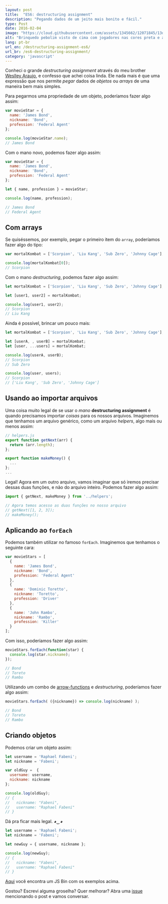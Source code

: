 ```yaml
---
layout: post
title:  "ES6: destructuring assignment"
description: "Pegando dados de um jeito mais bonito e fácil."
type: Post
date: 2016-02-04
image: "https://cloud.githubusercontent.com/assets/1345662/12071845/13d407d4-b0a9-11e5-8a14-95a3bac85cf1.jpg"
alt: "Brinquedo pebolim visto de cima com jogadores nas cores preta e amarela"
lang: pt-br
url_en: /destructuring-assignment-es6/
url_br: /es6-destructuring-assignment/
category: 'javascript'
---
```


Conheci o grande *destructuring assignment* através do meu brother [Weslley Araujo](https://twitter.com/_weslleyaraujo), e confesso que achei coisa linda. Ele nada mais é que uma expressão que nos permite *pegar* dados de *objetos* ou *arrays* de uma maneira bem mais simples.

Para pegarmos uma propriedade de um objeto, poderíamos fazer algo assim:

```js
var movieStar = {
  name: 'James Bond',
  nickname: 'Bond',
  profession: 'Federal Agent'
};

console.log(movieStar.name);
// James Bond
```

Com o mano novo, podemos fazer algo assim: 

```js
var movieStar = {
  name: 'James Bond',
  nickname: 'Bond',
  profession: 'Federal Agent'
};

let { name, profession } = movieStar;

console.log(name, profession);

// James Bond
// Federal Agent
```

##  Com arrays

Se quiséssemos, por exemplo, pegar o primeiro item do `array`, poderíamos fazer algo do tipo:

```js
var mortalKombat = ['Scorpion', 'Liu Kang', 'Sub Zero', 'Johnny Cage'];

console.log(mortalKombat[0]);
// Scorpion
```

Com o mano *destructuring*, podemos fazer algo assim:

```js
let mortalKombat = ['Scorpion', 'Liu Kang', 'Sub Zero', 'Johnny Cage'];

let [user1, user2] = mortalKombat;

console.log(user1, user2);
// Scorpion
// Liu Kang
```

Ainda é possível, brincar um pouco mais:

```js
let mortalKombat = ['Scorpion', 'Liu Kang', 'Sub Zero', 'Johnny Cage'];

let [userA, , userB] = mortalKombat;
let [user, ...users] = mortalKombat;

console.log(userA, userB);
// Scorpion
// Sub Zero

console.log(user, users);
// Scorpion
// ['Liu Kang', 'Sub Zero', 'Johnny Cage']
```

## Usando ao importar arquivos

Uma coisa muito legal de se usar o *mano* **destructuring assignment** é quando precisamos importar *coisas* para os nossos arquivos. Imaginemos que tenhamos um arquivo genérico, como um arquivo *helpers*, algo mais ou menos assim:

```js
// helpers.js
export function getNext(arr) {
  return (arr.length);
};

export function makeMoney() {
  ...
};
...
```

Legal! Agora em um outro arquivo, vamos imaginar que só iremos precisar dessas duas funções, e não do arquivo inteiro. Podemos fazer algo assim:

```js
import { getNext, makeMoney } from '../helpers';

// Agora temos acesso as duas funções no nosso arquivo
// getNext([1, 2, 3]);
// makeMoney();
```

## Aplicando ao `forEach`

Podemos também utilizar no famoso `forEach`. Imaginemos que tenhamos o seguinte cara:

```js
var movieStars = [
  {
    name: 'James Bond',
    nickname: 'Bond',
    profession: 'Federal Agent'
  },
  {
    name: 'Dominic Toretto',
    nickname: 'Toretto',
    profession: 'Driver'
  },
  {
    name: 'John Rambo',
    nickname: 'Rambo',
    profession: 'Killer'
  }
];
```

Com isso, poderíamos fazer algo assim:

```js
movieStars.forEach(function(star) {
  console.log(star.nickname);
});

// Bond
// Toreto
// Rambo
```

Utilizando um combo de [arrow-functions](/es6-arrow-functions) e *destructuring*, poderíamos fazer algo assim: 

```js
movieStars.forEach( ({nickname}) => console.log(nickname) );

// Bond
// Toreto
// Rambo
```

## Criando objetos

Podemos criar um objeto assim:

```js
let username = 'Raphael Fabeni';
let nickname = 'Fabeni';

var oldGuy =  {
  username: username,
  nickname: nickname
};

console.log(oldGuy);
// {
//   nickname: "Fabeni",
//   username: "Raphael Fabeni"
// }
```

Dá pra ficar mais legal. *◕‿◕*

```js
let username = 'Raphael Fabeni';
let nickname = 'Fabeni';

let newGuy = { username, nickname };

console.log(newGuy);
// {
//   nickname: "Fabeni",
//   username: "Raphael Fabeni"
// }
```

[Aqui](http://jsbin.com/qejoyo/edit?js,console) você encontra um JS Bin com os exemplos acima.

Gostou? Escrevi alguma groselha? Quer melhorar? Abra uma [issue](https://github.com/raphaelfabeni/raphaelfabeni.github.io/issues) mencionando o post e vamos conversar.
